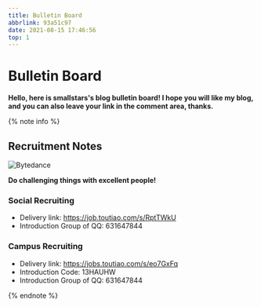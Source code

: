 ```yaml
---
title: Bulletin Board
abbrlink: 93a51c97
date: 2021-08-15 17:46:56
top: 1
---
```


# Bulletin Board

**Hello, here is smallstars's blog bulletin board! I hope you will like my blog, and you can also leave your link in the comment area, thanks.**

{% note info %}

## Recruitment Notes

![Bytedance](https://cdn.jsdelivr.net/gh/SmaIIstars/imgCDN/myBlog/Bytedance-Logo.png)

**Do challenging things with excellent people!**

### Social Recruiting

- Delivery link: https://job.toutiao.com/s/RptTWkU
- Introduction Group of QQ: 631647844

### Campus Recruiting

- Delivery link: https://jobs.toutiao.com/s/eo7GxFq
- Introduction Code: 13HAUHW
- Introduction Group of QQ: 631647844

{% endnote %}
